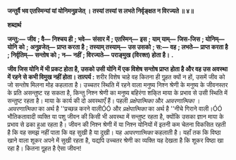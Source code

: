 **जन्तुर्वै भव एतस्मिन्यां यां योनिमनुव्रजेत् ।** **तस्यां तस्यां स लभते निर्वृङ्क्षत न विरज्यते ॥ ४॥** 

**शब्दार्थ** 

**जन्तु:—** **जीव** **; वै—** **निश्चय ही** **; भवे—** **संसार में** **; एतस्मिन्—** **इस** **; याम् याम्—** **जिस-जिस** **; योनिम्—** **योनि को** **;** **अनुव्रजेत्—** **प्राप्त करता है** **; तस्याम् तस्याम्—** **उस उसको** **; स:—** **वह** **; लभते—** **प्राप्त करता है** **; निर्वृतिम्—** **सन्तोष को** **;** **न—** **नहीं** **; विरज्यते—** **पराङ्मुख (विरक्त) होता है।** **.** 

**जीव जिस योनि में भी प्रकट होता है, उसको उसी योनि में एक विशेष सन्तोष प्राप्त** **होता है और वह उस अवस्था में रहने से कभी विमुख नहीं होता।** **तात्पर्य :** शरीर विशेष चाहे वह कितना ही गॢहत क्यों न हों, उसमें जीव को जो सन्तोष मिलना मोह कहलाता है। उच्चतर स्थिति में रहने वाला मनुष्य निश्न श्रेणी के मनुष्य के जीवनस्तर के प्रति असन्तुष्ट रह सकता है, किन्तु निश्न श्रेणी का मनुष्य बहिरंगा शकि्त माया के प्रभाव से उसी स्थिति में सन्तुष्ट रहता है। माया के कार्य की दो अवस्थाएँ हैं। पहली *प्रक्षेपात्मिका* और *आवरणात्मिका* । *आवरणात्मिका* का अर्थ है ''प्रच्छन्न करने वालीÓÓ और *प्रक्षेपात्मिका* का अर्थ है ''नीचे गिराने वाली।ÓÓ भौतिकतावादी व्यक्ति या पशु जीवन की किसी भी अवस्था में सन्तुष्ट रहता है, क्योंकि उसका ज्ञान माया के प्रभाव से ढका हुआ रहता है। जीवन की निश्न श्रेणी में या निश्न योनियों में इतनी कम चेतना विकसित रहती है कि वह समझ नहीं पाता कि वह सुखी है या दुखी। यह *आवरणात्मिका* कहलाती है। यहाँ तक कि विष्ठा खाने वाला शूकर अपने में सुखी रहता है, यद्यपि उच्चतर श्रेणी का व्यक्ति यह देखता है कि शूकर विष्ठा खा रहा है। कितना गॢहत है ऐसा जीवन!  
